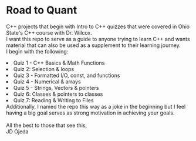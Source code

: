 # Road to Quant
 C++ projects that begin with Intro to C++ quizzes that were covered in Ohio State's C++ course with Dr. Wilcox. <br>
 I want this repo to serve as a guide to anyone trying to learn C++ and wants material that can also be used as a supplement to their learning journey. <br>
 I begin with the following:
<li>Quiz 1 - C++ Basics & Math Functions
<li>Quiz 2: Selection & loops
<li>Quiz 3 - Formatted I/O, const, and functions
<li>Quiz 4 - Numerical & arrays
<li>Quiz 5 - Strings, Vectors & pointers
<li>Quiz 6: Classes & pointers to classes
<li>Quiz 7: Reading & Writing to Files 
 <br>
Additionally, I named the repo this way as a joke in the beginning but I feel having a big goal serves as strong motivation in achieving your goals. <br>
 <br>
All the best to those that see this, <br>
JD Ojeda
